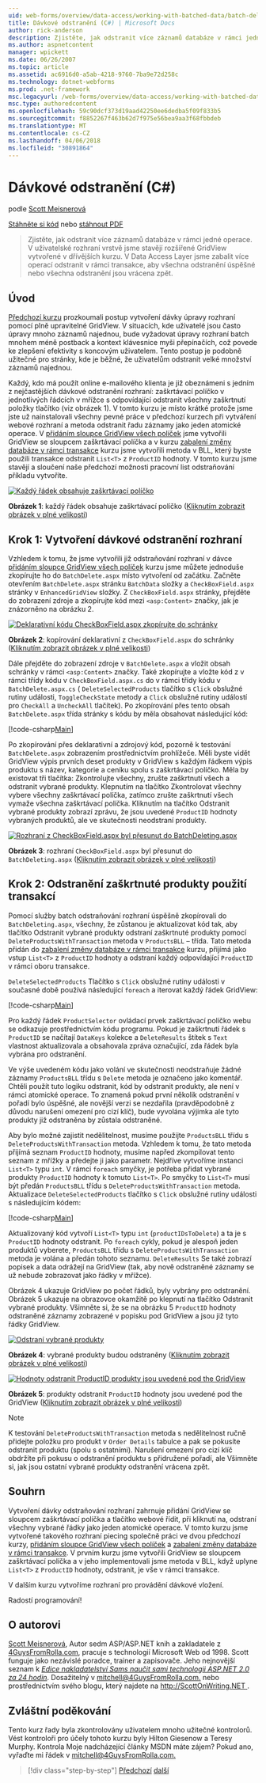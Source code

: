 ```yaml
---
uid: web-forms/overview/data-access/working-with-batched-data/batch-deleting-cs
title: Dávkové odstranění (C#) | Microsoft Docs
author: rick-anderson
description: Zjistěte, jak odstranit více záznamů databáze v rámci jedné operace. V uživatelské rozhraní vrstvě jsme stavějí rozšířené GridView vytvořili v předchozím kroku tut...
ms.author: aspnetcontent
manager: wpickett
ms.date: 06/26/2007
ms.topic: article
ms.assetid: ac6916d0-a5ab-4218-9760-7ba9e72d258c
ms.technology: dotnet-webforms
ms.prod: .net-framework
msc.legacyurl: /web-forms/overview/data-access/working-with-batched-data/batch-deleting-cs
msc.type: authoredcontent
ms.openlocfilehash: 59c90dcf373d19aad42250ee6dedba5f09f833b5
ms.sourcegitcommit: f8852267f463b62d7f975e56bea9aa3f68fbbdeb
ms.translationtype: MT
ms.contentlocale: cs-CZ
ms.lasthandoff: 04/06/2018
ms.locfileid: "30891864"
---
```

<a name="batch-deleting-c"></a>Dávkové odstranění (C#)
====================
podle [Scott Meisnerová](https://twitter.com/ScottOnWriting)

[Stáhněte si kód](http://download.microsoft.com/download/3/9/f/39f92b37-e92e-4ab3-909e-b4ef23d01aa3/ASPNET_Data_Tutorial_65_CS.zip) nebo [stáhnout PDF](batch-deleting-cs/_static/datatutorial65cs1.pdf)

> Zjistěte, jak odstranit více záznamů databáze v rámci jedné operace. V uživatelské rozhraní vrstvě jsme stavějí rozšířené GridView vytvořené v dřívějších kurzu. V Data Access Layer jsme zabalit více operací odstranit v rámci transakce, aby všechna odstranění úspěšné nebo všechna odstranění jsou vrácena zpět.


## <a name="introduction"></a>Úvod

[Předchozí kurzu](batch-updating-cs.md) prozkoumali postup vytvoření dávky úpravy rozhraní pomocí plně upravitelné GridView. V situacích, kde uživatelé jsou často úpravy mnoho záznamů najednou, bude vyžadovat úpravy rozhraní batch mnohem méně postback a kontext klávesnice myši přepínačích, což povede ke zlepšení efektivity s koncovým uživatelem. Tento postup je podobně užitečné pro stránky, kde je běžné, že uživatelům odstranit velké množství záznamů najednou.

Každý, kdo má použít online e-mailového klienta je již obeznámeni s jedním z nejčastějších dávkové odstranění rozhraní: zaškrtávací políčko v jednotlivých řádcích v mřížce s odpovídající odstranit všechny zaškrtnutí položky tlačítko (viz obrázek 1). V tomto kurzu je místo krátké protože jsme jste už nainstalovali všechny pevné práce v předchozí kurzech při vytváření webové rozhraní a metoda odstranit řadu záznamy jako jeden atomické operace. V [přidáním sloupce GridView všech políček](../enhancing-the-gridview/adding-a-gridview-column-of-checkboxes-cs.md) jsme vytvořili GridView se sloupcem zaškrtávací políčka a v kurzu [zabalení změny databáze v rámci transakce](wrapping-database-modifications-within-a-transaction-cs.md) kurzu jsme vytvořili metoda v BLL, který byste použili transakce odstranit `List<T>` z `ProductID` hodnoty. V tomto kurzu jsme stavějí a sloučení naše předchozí možnosti pracovní list odstraňování příkladu vytvoříte.


[![Každý řádek obsahuje zaškrtávací políčko](batch-deleting-cs/_static/image1.gif)](batch-deleting-cs/_static/image1.png)

**Obrázek 1**: každý řádek obsahuje zaškrtávací políčko ([Kliknutím zobrazit obrázek v plné velikosti](batch-deleting-cs/_static/image2.png))


## <a name="step-1-creating-the-batch-deleting-interface"></a>Krok 1: Vytvoření dávkové odstranění rozhraní

Vzhledem k tomu, že jsme vytvořili již odstraňování rozhraní v dávce [přidáním sloupce GridView všech políček](../enhancing-the-gridview/adding-a-gridview-column-of-checkboxes-cs.md) kurzu jsme můžete jednoduše zkopírujte ho do `BatchDelete.aspx` místo vytvoření od začátku. Začněte otevřením `BatchDelete.aspx` stránku `BatchData` složky a `CheckBoxField.aspx` stránky v `EnhancedGridView` složky. Z `CheckBoxField.aspx` stránky, přejděte do zobrazení zdroje a zkopírujte kód mezi `<asp:Content>` značky, jak je znázorněno na obrázku 2.


[![Deklarativní kódu CheckBoxField.aspx zkopírujte do schránky](batch-deleting-cs/_static/image2.gif)](batch-deleting-cs/_static/image3.png)

**Obrázek 2**: kopírování deklarativní z `CheckBoxField.aspx` do schránky ([Kliknutím zobrazit obrázek v plné velikosti](batch-deleting-cs/_static/image4.png))


Dále přejděte do zobrazení zdroje v `BatchDelete.aspx` a vložit obsah schránky v rámci `<asp:Content>` značky. Také zkopírujte a vložte kód z v rámci třídy kódu v `CheckBoxField.aspx.cs` do v rámci třídy kódu v `BatchDelete.aspx.cs` ( `DeleteSelectedProducts` tlačítko s `Click` obslužné rutiny události, `ToggleCheckState` metody a `Click` obslužné rutiny událostí pro `CheckAll` a `UncheckAll` tlačítek). Po zkopírování přes tento obsah `BatchDelete.aspx` třída stránky s kódu by měla obsahovat následující kód:


[!code-csharp[Main](batch-deleting-cs/samples/sample1.cs)]

Po zkopírování přes deklarativní a zdrojový kód, pozorně k testování `BatchDelete.aspx` zobrazením prostřednictvím prohlížeče. Měli byste vidět GridView výpis prvních deset produkty v GridView s každým řádkem výpis produktu s název, kategorie a ceníku spolu s zaškrtávací políčko. Měla by existovat tři tlačítka: Zkontrolujte všechny, zrušte zaškrtnutí všech a odstranit vybrané produkty. Klepnutím na tlačítko Zkontrolovat všechny vybere všechny zaškrtávací políčka, zatímco zrušte zaškrtnutí všech vymaže všechna zaškrtávací políčka. Kliknutím na tlačítko Odstranit vybrané produkty zobrazí zprávu, že jsou uvedené `ProductID` hodnoty vybraných produktů, ale ve skutečnosti neodstraní produkty.


[![Rozhraní z CheckBoxField.aspx byl přesunut do BatchDeleting.aspx](batch-deleting-cs/_static/image3.gif)](batch-deleting-cs/_static/image5.png)

**Obrázek 3**: rozhraní `CheckBoxField.aspx` byl přesunut do `BatchDeleting.aspx` ([Kliknutím zobrazit obrázek v plné velikosti](batch-deleting-cs/_static/image6.png))


## <a name="step-2-deleting-the-checked-products-using-transactions"></a>Krok 2: Odstranění zaškrtnuté produkty použití transakcí

Pomocí služby batch odstraňování rozhraní úspěšně zkopírovali do `BatchDeleting.aspx`, všechny, že zůstanou je aktualizovat kód tak, aby tlačítko Odstranit vybrané produkty odstraní zaškrtnuté produkty pomocí `DeleteProductsWithTransaction` metoda v `ProductsBLL` – třída. Tato metoda přidán do [zabalení změny databáze v rámci transakce](wrapping-database-modifications-within-a-transaction-cs.md) kurzu, přijímá jako vstup `List<T>` z `ProductID` hodnoty a odstraní každý odpovídající `ProductID` v rámci oboru transakce.

`DeleteSelectedProducts` Tlačítko s `Click` obslužné rutiny události v současné době používá následující `foreach` a iterovat každý řádek GridView:


[!code-csharp[Main](batch-deleting-cs/samples/sample2.cs)]

Pro každý řádek `ProductSelector` ovládací prvek zaškrtávací políčko webu se odkazuje prostřednictvím kódu programu. Pokud je zaškrtnutí řádek s `ProductID` se načítají `DataKeys` kolekce a `DeleteResults` štítek s `Text` vlastnost aktualizovala a obsahovala zpráva označující, zda řádek byla vybrána pro odstranění.

Ve výše uvedeném kódu jako volání ve skutečnosti neodstraňuje žádné záznamy `ProductsBLL` třídu s `Delete` metoda je označeno jako komentář. Chtěli použít tuto logiku odstranit, kód by odstranit produkty, ale není v rámci atomické operace. To znamená pokud první několik odstranění v pořadí bylo úspěšné, ale novější verzi se nezdařila (pravděpodobně z důvodu narušení omezení pro cizí klíč), bude vyvolána výjimka ale tyto produkty již odstraněna by zůstala odstraněné.

Aby bylo možné zajistit nedělitelnost, musíme použijte `ProductsBLL` třídu s `DeleteProductsWithTransaction` metoda. Vzhledem k tomu, že tato metoda přijímá seznam `ProductID` hodnoty, musíme napřed zkompilovat tento seznam z mřížky a předejte ji jako parametr. Nejdříve vytvoříme instanci `List<T>` typu `int`. V rámci `foreach` smyčky, je potřeba přidat vybrané produkty `ProductID` hodnoty k tomuto `List<T>`. Po smyčky to `List<T>` musí být předán `ProductsBLL` třídu s `DeleteProductsWithTransaction` metoda. Aktualizace `DeleteSelectedProducts` tlačítko s `Click` obslužné rutiny události s následujícím kódem:


[!code-csharp[Main](batch-deleting-cs/samples/sample3.cs)]

Aktualizovaný kód vytvoří `List<T>` typu `int` (`productIDsToDelete`) a ta je s `ProductID` hodnoty odstranit. Po `foreach` cykly, pokud je alespoň jeden produktů vyberete, `ProductsBLL` třídu s `DeleteProductsWithTransaction` metoda je volána a předán tohoto seznamu. `DeleteResults` Se také zobrazí popisek a data odrážejí na GridView (tak, aby nově odstraněné záznamy se už nebude zobrazovat jako řádky v mřížce).

Obrázek 4 ukazuje GridView po počet řádků, byly vybrány pro odstranění. Obrázek 5 ukazuje na obrazovce okamžitě po klepnutí na tlačítko Odstranit vybrané produkty. Všimněte si, že se na obrázku 5 `ProductID` hodnoty odstraněné záznamy zobrazené v popisku pod GridView a jsou již tyto řádky GridView.


[![Odstraní vybrané produkty](batch-deleting-cs/_static/image4.gif)](batch-deleting-cs/_static/image7.png)

**Obrázek 4**: vybrané produkty budou odstraněny ([Kliknutím zobrazit obrázek v plné velikosti](batch-deleting-cs/_static/image8.png))


[![Hodnoty odstranit ProductID produkty jsou uvedené pod the GridView](batch-deleting-cs/_static/image5.gif)](batch-deleting-cs/_static/image9.png)

**Obrázek 5**: produkty odstranit `ProductID` hodnoty jsou uvedené pod the GridView ([Kliknutím zobrazit obrázek v plné velikosti](batch-deleting-cs/_static/image10.png))


> [!NOTE]
> K testování `DeleteProductsWithTransaction` metoda s nedělitelnost ručně přidejte položku pro produkt v `Order Details` tabulce a pak se pokusíte odstranit produktu (spolu s ostatními). Narušení omezení pro cizí klíč obdržíte při pokusu o odstranění produktu s přidružené pořadí, ale Všimněte si, jak jsou ostatní vybrané produkty odstranění vrácena zpět.


## <a name="summary"></a>Souhrn

Vytvoření dávky odstraňování rozhraní zahrnuje přidání GridView se sloupcem zaškrtávací políčka a tlačítko webové řídit, při kliknutí na, odstraní všechny vybrané řádky jako jeden atomické operace. V tomto kurzu jsme vytvořené takového rozhraní piecing společně práci ve dvou předchozí kurzy, [přidáním sloupce GridView všech políček](../enhancing-the-gridview/adding-a-gridview-column-of-checkboxes-cs.md) a [zabalení změny databáze v rámci transakce](wrapping-database-modifications-within-a-transaction-cs.md). V prvním kurzu jsme vytvořili GridView se sloupcem zaškrtávací políčka a v jeho implementovali jsme metoda v BLL, když uplyne `List<T>` z `ProductID` hodnoty, odstranit, je vše v rámci transakce.

V dalším kurzu vytvoříme rozhraní pro provádění dávkové vložení.

Radostí programování!

## <a name="about-the-author"></a>O autorovi

[Scott Meisnerová](http://www.4guysfromrolla.com/ScottMitchell.shtml), Autor sedm ASP/ASP.NET knih a zakladatele z [4GuysFromRolla.com](http://www.4guysfromrolla.com), pracuje s technologií Microsoft Web od 1998. Scott funguje jako nezávislé poradce, trainer a zapisovače. Jeho nejnovější seznam k [ *Edice nakladatelství Sams naučit sami technologii ASP.NET 2.0 za 24 hodin*](https://www.amazon.com/exec/obidos/ASIN/0672327384/4guysfromrollaco). Dosažitelný v [ mitchell@4GuysFromRolla.com.](mailto:mitchell@4GuysFromRolla.com) nebo prostřednictvím svého blogu, který najdete na [ http://ScottOnWriting.NET ](http://ScottOnWriting.NET).

## <a name="special-thanks-to"></a>Zvláštní poděkování

Tento kurz řady byla zkontrolovány uživatelem mnoho užitečné kontrolorů. Vést kontroloři pro účely tohoto kurzu byly Hilton Giesenow a Teresy Murphy. Kontrola Moje nadcházející články MSDN máte zájem? Pokud ano, vyřaďte mi řádek v [ mitchell@4GuysFromRolla.com.](mailto:mitchell@4GuysFromRolla.com)

> [!div class="step-by-step"]
> [Předchozí](batch-updating-cs.md)
> [další](batch-inserting-cs.md)
